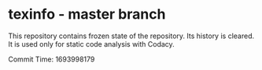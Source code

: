 # texinfo - master branch

This repository contains frozen state of the repository.
Its history is cleared. It is used only for static code
analysis with Codacy.

Commit Time: 1693998179